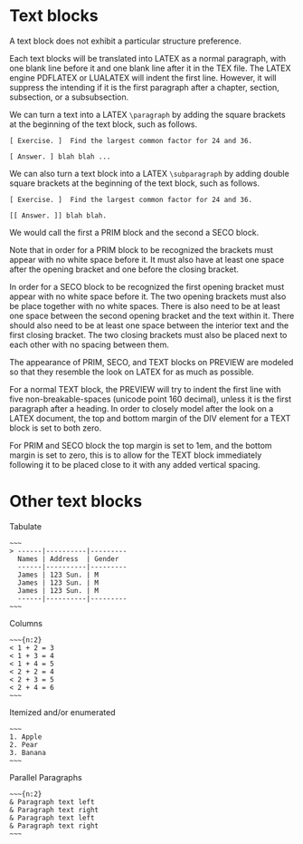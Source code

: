 # Text blocks

A text block does not exhibit a particular
structure preference.

Each text blocks will be translated into LATEX as a normal paragraph, with one
blank line before it and one blank line after it in the TEX file. The LATEX
engine PDFLATEX or LUALATEX will indent the first line. However, it will
suppress the intending if it is the first paragraph after a chapter, section,
subsection, or a subsubsection.

We can turn a text into a LATEX `\paragraph` by adding the square brackets at
the beginning of the text block, such as follows.

    [ Exercise. ]  Find the largest common factor for 24 and 36.

    [ Answer. ] blah blah ...

We can also turn a text block into a LATEX `\subparagraph` by adding double square
brackets at the beginning of the text block, such as follows.

    [ Exercise. ]  Find the largest common factor for 24 and 36.

    [[ Answer. ]] blah blah.

We would call the first a PRIM block and the second a SECO block.

Note that in order for a PRIM block to be recognized the brackets must appear
with no white space before it. It must also have at least one space after the
opening bracket and one before the closing bracket.

In order for a SECO block to be recognized the first opening bracket must appear
with no white space before it. The two opening brackets must also be place
together with no white spaces. There is also need to be at least one space
between the second opening bracket and the text within it. There should also
need to be at least one space between the interior text and the first closing
bracket. The two closing brackets must also be placed next to each other with no
spacing between them.

The appearance of PRIM, SECO, and TEXT blocks on PREVIEW are modeled so that
they resemble the look on LATEX for as much as possible.

For a normal TEXT block, the PREVIEW will try to indent the first line with five
non-breakable-spaces (unicode point 160 decimal), unless it is the first paragraph
after a heading. In order to closely model after the look on a LATEX document, the top and bottom margin of the DIV element for a TEXT block is set to both zero.

For PRIM and SECO block the top margin is set to 1em, and the bottom margin is
set  to zero, this is to allow for the TEXT block immediately following it to be
placed close to it with any added vertical spacing.   


# Other text blocks

Tabulate

    ~~~
    > ------|----------|---------
      Names | Address  | Gender
      ------|----------|---------
      James | 123 Sun. | M
      James | 123 Sun. | M
      James | 123 Sun. | M
      ------|----------|---------
    ~~~

Columns

    ~~~{n:2}
    < 1 + 2 = 3
    < 1 + 3 = 4
    < 1 + 4 = 5
    < 2 + 2 = 4
    < 2 + 3 = 5
    < 2 + 4 = 6
    ~~~

Itemized and/or enumerated

    ~~~
    1. Apple
    2. Pear
    3. Banana
    ~~~

Parallel Paragraphs

    ~~~{n:2}
    & Paragraph text left
    & Paragraph text right
    & Paragraph text left
    & Paragraph text right
    ~~~